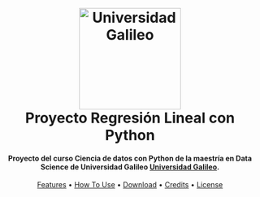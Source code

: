 <h1 align="center">
<br>
  <a href="https://www.galileo.edu/"><img src="https://www.galileo.edu/wp-content/themes/galileo-theme/img/logo-footer.png" alt="Universidad Galileo" width="200"></a>
  <br>
  Proyecto Regresión Lineal con Python
</h1>

<h4 align="center">Proyecto del curso Ciencia de datos con Python de la maestría en Data Science de Universidad Galileo <a href="https://www.galileo.edu/" target="_blank">Universidad Galileo</a>.</h4>

<p align="center">
  <a href="#key-features">Features</a> •
  <a href="#how-to-use">How To Use</a> •
  <a href="#download">Download</a> •
  <a href="#credits">Credits</a> •
  <a href="#license">License</a>
</p>